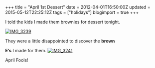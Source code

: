 +++
title = "April 1st Dessert"
date = 2012-04-01T16:50:00Z
updated = 2015-05-12T22:25:12Z
tags = ["holidays"]
blogimport = true 
+++

I told the kids I made them brownies for dessert tonight.&#160; 

[![IMG_3239](https://latc.s3.amazonaws.com/wp-content/uploads/2012/04/IMG_3239.jpg "IMG_3239")](https://latc.s3.amazonaws.com/wp-content/uploads/2012/04/IMG_3239.jpg)

They were a little disappointed to discover the 
**brown**
 
**E’s**
 I made for them. [![IMG_3241](https://latc.s3.amazonaws.com/wp-content/uploads/2012/04/IMG_3241.jpg "IMG_3241")](https://latc.s3.amazonaws.com/wp-content/uploads/2012/04/IMG_3241.jpg)

April Fools!
